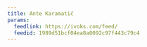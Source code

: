 ```yaml
---
title: Ante Karamatić
params:
  feedlink: https://ivoks.com/feed/
  feedid: 1989d51bcf04ea8a0092c97f443c79c4
---
```

